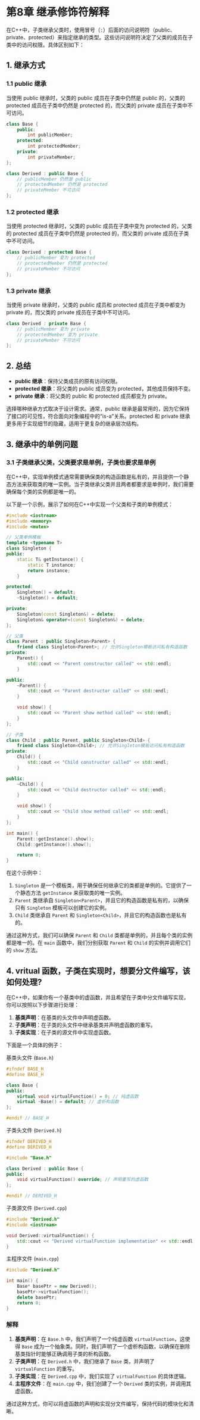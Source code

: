 # 第8章 继承修饰符解释

在C++中，子类继承父类时，使用冒号（`:`）后面的访问说明符（public、private、protected）来指定继承的类型。这些访问说明符决定了父类的成员在子类中的访问权限。具体区别如下：

## 1. 继承方式

###  1.1 public 继承

当使用 public 继承时，父类的 public 成员在子类中仍然是 public 的，父类的 protected 成员在子类中仍然是 protected 的，而父类的 private 成员在子类中不可访问。

```c++
class Base {
    public:
        int publicMember;
    protected:
        int protectedMember;
    private:
        int privateMember;
};

class Derived : public Base {
    // publicMember 仍然是 public
    // protectedMember 仍然是 protected
    // privateMember 不可访问
};
```

###  1.2 protected 继承

当使用 protected 继承时，父类的 public 成员在子类中变为 protected 的，父类的 protected 成员在子类中仍然是 protected 的，而父类的 private 成员在子类中不可访问。

```c++
class Derived : protected Base {
    // publicMember 变为 protected
    // protectedMember 仍然是 protected
    // privateMember 不可访问
};
```

### 1.3 private 继承

当使用 private 继承时，父类的 public 成员和 protected 成员在子类中都变为 private 的，而父类的 private 成员在子类中不可访问。

```c++
class Derived : private Base {
    // publicMember 变为 private
    // protectedMember 变为 private
    // privateMember 不可访问
};
```

## 2. 总结

- **public 继承**：保持父类成员的原有访问权限。
- **protected 继承**：将父类的 public 成员变为 protected，其他成员保持不变。
- **private 继承**：将父类的 public 和 protected 成员都变为 private。

选择哪种继承方式取决于设计需求。通常，public 继承是最常用的，因为它保持了接口的可见性，符合面向对象编程中的“is-a”关系。protected 和 private 继承更多用于实现细节的隐藏，适用于更复杂的继承层次结构。

## 3. 继承中的单例问题

### 3.1 子类继承父类，父类要求是单例，子类也要求是单例

在C++中，实现单例模式通常需要确保类的构造函数是私有的，并且提供一个静态方法来获取类的唯一实例。当子类继承父类并且两者都要求是单例时，我们需要确保每个类的实例都是唯一的。

以下是一个示例，展示了如何在C++中实现一个父类和子类的单例模式：

```c++
#include <iostream>
#include <memory>
#include <mutex>

// 父类单例模板
template <typename T>
class Singleton {
public:
    static T& getInstance() {
        static T instance;
        return instance;
    }

protected:
    Singleton() = default;
    ~Singleton() = default;

private:
    Singleton(const Singleton&) = delete;
    Singleton& operator=(const Singleton&) = delete;
};

// 父类
class Parent : public Singleton<Parent> {
    friend class Singleton<Parent>; // 允许Singleton模板访问私有构造函数
private:
    Parent() {
        std::cout << "Parent constructor called" << std::endl;
    }

public:
    ~Parent() {
        std::cout << "Parent destructor called" << std::endl;
    }

    void show() {
        std::cout << "Parent show method called" << std::endl;
    }
};

// 子类
class Child : public Parent, public Singleton<Child> {
    friend class Singleton<Child>; // 允许Singleton模板访问私有构造函数
private:
    Child() {
        std::cout << "Child constructor called" << std::endl;
    }

public:
    ~Child() {
        std::cout << "Child destructor called" << std::endl;
    }

    void show() {
        std::cout << "Child show method called" << std::endl;
    }
};

int main() {
    Parent::getInstance().show();
    Child::getInstance().show();

    return 0;
}
```

在这个示例中：

1. `Singleton` 是一个模板类，用于确保任何继承它的类都是单例的。它提供了一个静态方法 `getInstance` 来获取类的唯一实例。
2. `Parent` 类继承自 `Singleton<Parent>`，并且它的构造函数是私有的，以确保只有 `Singleton` 模板可以创建它的实例。
3. `Child` 类继承自 `Parent` 和 `Singleton<Child>`，并且它的构造函数也是私有的。

通过这种方式，我们可以确保 `Parent` 和 `Child` 类都是单例的，并且每个类的实例都是唯一的。在 `main` 函数中，我们分别获取 `Parent` 和 `Child` 的实例并调用它们的 `show` 方法。

## 4. vritual 函数，子类在实现时，想要分文件编写，该如何处理?

在C++中，如果你有一个基类中的虚函数，并且希望在子类中分文件编写实现，你可以按照以下步骤进行处理：

1. **基类声明**：在基类的头文件中声明虚函数。
2. **子类声明**：在子类的头文件中继承基类并声明虚函数的重写。
3. **子类实现**：在子类的源文件中实现虚函数。

下面是一个具体的例子：

基类头文件 (`Base.h`)

```c++
#ifndef BASE_H
#define BASE_H

class Base {
public:
    virtual void virtualFunction() = 0; // 纯虚函数
    virtual ~Base() = default; // 虚析构函数
};

#endif // BASE_H
```

子类头文件 (`Derived.h`)

```c++
#ifndef DERIVED_H
#define DERIVED_H

#include "Base.h"

class Derived : public Base {
public:
    void virtualFunction() override; // 声明重写的虚函数
};

#endif // DERIVED_H
```

子类源文件 (`Derived.cpp`)

```c++
#include "Derived.h"
#include <iostream>

void Derived::virtualFunction() {
    std::cout << "Derived virtualFunction implementation" << std::endl;
}
```

主程序文件 (`main.cpp`)

```c++
#include "Derived.h"

int main() {
    Base* basePtr = new Derived();
    basePtr->virtualFunction();
    delete basePtr;
    return 0;
}
```

### 解释

1. **基类声明**：在 `Base.h` 中，我们声明了一个纯虚函数 `virtualFunction`，这使得 `Base` 成为一个抽象类。同时，我们声明了一个虚析构函数，以确保在删除基类指针时能够正确调用子类的析构函数。
2. **子类声明**：在 `Derived.h` 中，我们继承了 `Base` 类，并声明了 `virtualFunction` 的重写。
3. **子类实现**：在 `Derived.cpp` 中，我们实现了 `virtualFunction` 的具体逻辑。
4. **主程序文件**：在 `main.cpp` 中，我们创建了一个 `Derived` 类的实例，并调用其虚函数。

通过这种方式，你可以将虚函数的声明和实现分文件编写，保持代码的模块化和清晰。

